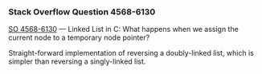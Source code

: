 ### Stack Overflow Question 4568-6130

[SO 4568-6130](https://stackoverflow.com/q/45686130) &mdash;
Linked List in C: What happens when we assign the current node to a temporary node pointer?

Straight-forward implementation of reversing a doubly-linked list,
which is simpler than reversing a singly-linked list.

